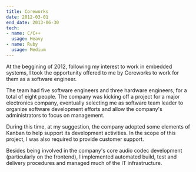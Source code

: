 ```yaml
---
title: Coreworks
date: 2012-03-01
end_date: 2013-06-30
tech:
- name: C/C++
  usage: Heavy
- name: Ruby
  usage: Medium
---
```

At the beggining of 2012, following my interest to work in embedded systems,
I took the opportunity offered to me by Coreworks to work for them as a software engineer.

The team had five software engineers and three hardware engineers, for a total of eight people.
The company was kicking off a project for a major electronics company,
 eventually selecting me as software team leader to organize software development efforts and
 allow the company's administrators to focus on management.

During this time, at my suggestion, the company adopted some elements of Kanban to help support its development activities.
In the scope of this project, I was also required to provide customer support.

Besides being involved in the company's core audio codec development (particularly on the frontend),
 I implemented automated build, test and delivery procedures and managed much of the IT infrastructure.
